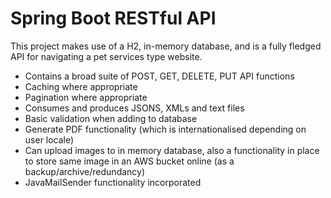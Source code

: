 # Spring Boot RESTful API

This project makes use of a H2, in-memory database, and is a fully fledged API for navigating a pet services type website.

- Contains a broad suite of POST, GET, DELETE, PUT API functions
- Caching where appropriate
- Pagination where appropriate
- Consumes and produces JSONS, XMLs and text files
- Basic validation when adding to database
- Generate PDF functionality (which is internationalised depending on user locale)
- Can upload images to in memory database, also a functionality in place to store same image in an AWS bucket online (as a backup/archive/redundancy)
- JavaMailSender functionality incorporated
